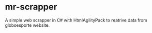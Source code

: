 # mr-scrapper
A simple web scrapper in C# with HtmlAgilityPack to reatrive data from globoesporte website.
